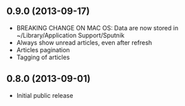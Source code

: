 0.9.0 (2013-09-17)
-------------------
* BREAKING CHANGE ON MAC OS: Data are now stored in ~/Library/Application Support/Sputnik
* Always show unread articles, even after refresh
* Articles pagination
* Tagging of articles

0.8.0 (2013-09-01)
-------------------
* Initial public release